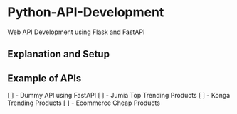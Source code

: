 # Python-API-Development

Web API Development using Flask and FastAPI

## Explanation and Setup

## Example of APIs

[ ] - Dummy API using FastAPI
[ ] - Jumia Top Trending Products
[ ] - Konga Trending Products
[ ] - Ecommerce Cheap Products
